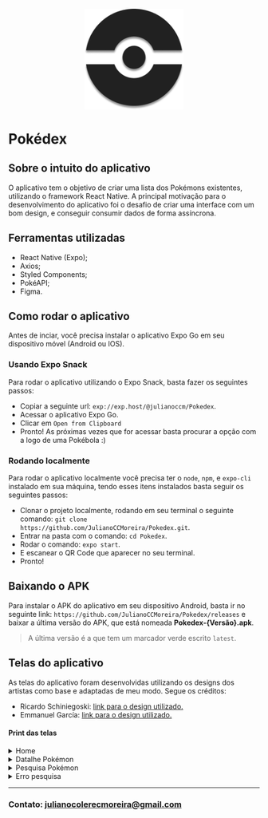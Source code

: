 <p align="center">
    <img src="./assets/images/Pokeball.png" width="200px"/>
</p>

<h1>Pokédex</h1>

## Sobre o intuito do aplicativo
O aplicativo tem o objetivo de criar uma lista dos Pokémons existentes, utilizando o framework React Native. A principal motivação para o desenvolvimento do aplicativo foi o desafio de criar uma interface com um bom design, e conseguir consumir dados de forma assíncrona.

## Ferramentas utilizadas
 - React Native (Expo);
 - Axios;
 - Styled Components;
 - PokéAPI;
 - Figma.

## Como rodar o aplicativo
Antes de inciar, você precisa instalar o aplicativo Expo Go em seu dispositivo móvel (Android ou IOS).

### Usando Expo Snack
Para rodar o aplicativo utilizando o Expo Snack, basta fazer os seguintes passos:

 - Copiar a seguinte url: `exp://exp.host/@julianoccm/Pokedex`.
 - Acessar o aplicativo Expo Go.
 - Clicar em `Open from Clipboard`
 - Pronto! As próximas vezes que for acessar basta procurar a opção com a logo de uma Pokébola :)

### Rodando localmente
Para rodar o aplicativo localmente você precisa ter o `node`, `npm`, e `expo-cli` instalado em sua máquina, tendo esses itens instalados basta seguir os seguintes passos:
 
 - Clonar o projeto localmente, rodando em seu terminal o seguinte comando: `git clone https://github.com/JulianoCCMoreira/Pokedex.git`.
 - Entrar na pasta com o comando: `cd Pokedex`.
 - Rodar o comando: `expo start`.
 - E escanear o QR Code que aparecer no seu terminal.
 - Pronto!

## Baixando o APK
Para instalar o APK do aplicativo em seu dispositivo Android, basta ir no seguinte link: `https://github.com/JulianoCCMoreira/Pokedex/releases` e baixar a última versão do APK, que está nomeada **Pokedex-{Versão}.apk**.
> A última versão é a que tem um marcador verde escrito `latest`.

## Telas do aplicativo
As telas do aplicativo foram desenvolvidas utilizando os designs dos artistas como base e adaptadas de meu modo. Segue os créditos:
 - Ricardo Schiniegoski: [link para o design utilizado.](https://www.figma.com/community/file/979132880663340794)
 - Emmanuel García: [link para o design utilizado.](https://www.figma.com/community/file/893705420616737018)

#### Print das telas

<details>
  <summary>Home</summary>  
  <img src="https://i.ibb.co/YZ0vgPL/Whats-App-Image-2022-01-06-at-20-12-51.jpg" width="246px"/>
</details>

<details>
  <summary>Datalhe Pokémon</summary>  
  <img src="https://i.ibb.co/ns0sPCG/Whats-App-Image-2022-01-06-at-20-12-51-3.jpg" width="246px"/>
</details>

<details>
  <summary>Pesquisa Pokémon</summary> 
  <img src="https://i.ibb.co/B386WfB/Whats-App-Image-2022-01-06-at-20-12-51-1.jpg" width="246px"/>
</details>

<details>
  <summary>Erro pesquisa</summary> 
  <img src="https://i.ibb.co/2jM2tWH/Whats-App-Image-2022-01-06-at-20-12-51-2.jpg" width="246px"/>
</details>

---

### Contato: julianocolerecmoreira@gmail.com